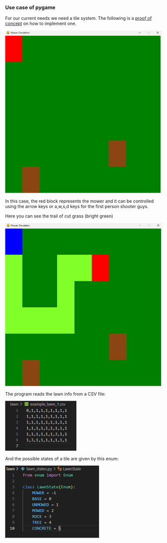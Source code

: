 ### Use case of pygame

For our current needs we need a tile system. The following is a [proof of concept](/simulation/example_tiles.py) on how to implement one.

![alt text](images/image.png)

In this case, the red block represents the mower and it can be controlled using the arrow keys or a,w,s,d keys for the first person shooter guys.

Here you can see the trail of cut grass (bright green)

![alt text](images/image-2.png)

The program reads the lawn info from a CSV file:

![alt text](images/image-3.png)

And the possible states of a tile are given by this enum:

![alt text](images/image-4.png)